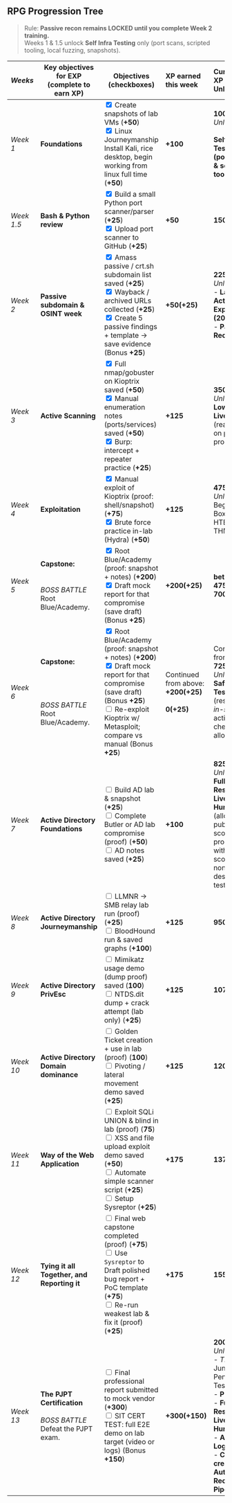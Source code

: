 ## RPG Progression Tree

> Rule: **Passive recon remains LOCKED until you complete Week 2 training.**  
> Weeks 1 & 1.5 unlock **Self Infra Testing** only (port scans, scripted tooling, local fuzzing, snapshots).

| *Weeks*    | **Key objectives for EXP (complete to earn XP)**                         | **Objectives (checkboxes)**                                                                                                                                                                                                                                                                  | **XP earned this week**                               | **Cumulative XP → Unlocks**                                                                                                                                                                     |
| ---------- | ------------------------------------------------------------------------ | -------------------------------------------------------------------------------------------------------------------------------------------------------------------------------------------------------------------------------------------------------------------------------------------- | :---------------------------------------------------- | :---------------------------------------------------------------------------------------------------------------------------------------------------------------------------------------------- |
| *Week 1*   | **Foundations**                                                          | <input type="checkbox" checked> Create snapshots of lab VMs (**+50**)<br><input type="checkbox" checked> Linux Journeymanship Install Kali, rice desktop, begin working from linux full time (**+50**)<br>                                                                                   | **+100**                                              | **100 XP** → *Unlocked:*<br><br>**Self Infra Testing (port scans & scripted tooling)**                                                                                                          |
| *Week 1.5* | **Bash & Python review**                                                 | <input type="checkbox" checked> Build a small Python port scanner/parser (**+25**)<br><input type="checkbox" checked> Upload port scanner to GitHub (**+25**)                                                                                                                                | **+50**                                               | **150 XP**                                                                                                                                                                                      |
| *Week 2*   | **Passive subdomain & OSINT week**                                       | <input type="checkbox" checked> Amass passive / crt.sh subdomain list saved (**+25**)<br><input type="checkbox" checked> Wayback / archived URLs collected (**+25**)<br><input type="checkbox" checked> Create 5 passive findings + template -> save evidence (Bonus **+25**)                | **+50(+25)**                                          | **225 XP** → *Unlocked:* <br>- **Lab Active Exploitation (200 XP)**<br>- **Passive Recon**                                                                                                      |
| *Week 3*   | **Active Scanning**                                                      | <input type="checkbox" checked> Full nmap/gobuster on Kioptrix saved (**+50**)<br><input type="checkbox" checked> Manual enumeration notes (ports/services) saved (**+50**)<br><input type="checkbox" checked> Burp: intercept + repeater practice (**+25**)                                 | **+125**                                              | **350 XP** → *Unlocked:* **Low-Risk Live Recon** (read-only on public programs)                                                                                                                 |
| *Week 4*   | **Exploitation**                                                         | <input type="checkbox" checked> Manual exploit of Kioptrix (proof: shell/snapshot) (**+75**)<br><input type="checkbox" checked> Brute force practice in-lab (Hydra) (**+50**)                                                                                                                | **+125**                                              | **475 XP** -> *Unlocked:*<br>Beginner Boxes on HTB and THM                                                                                                                                      |
| *Week 5*   | **Capstone:** <br><br><br>*BOSS BATTLE* Root Blue/Academy.               | <input type="checkbox" checked> Root Blue/Academy (proof: snapshot + notes) (**+200**)<br><input type="checkbox" checked> Draft mock report for that compromise (save draft) (Bonus **+25**)                                                                                                 | **+200(+25)**                                         | **between 475 and 700 XP**                                                                                                                                                                      |
| *Week 6*   | **Capstone:** <br><br><br><br><br>*BOSS BATTLE* Root Blue/Academy.       | <input type="checkbox" checked> Root Blue/Academy (proof: snapshot + notes) (**+200**)<br><input type="checkbox" checked> Draft mock report for that compromise (save draft) (Bonus **+25**)<br><input type="checkbox"> Re-exploit Kioptrix w/ Metasploit; compare vs manual (Bonus **+25**) | Continued from above: **+200(+25)**<br><br>**0(+25)** | Continued from above:<br>**725 XP** → *Unlocked:* **Safe Live Testing** (restricted, *in-scope* active checks allowed)                                                                          |
| *Week 7*   | **Active Directory Foundations**                                         | <input type="checkbox"> Build AD lab & snapshot (**+25**)<br><input type="checkbox"> Complete Butler or AD lab compromise (proof) (**+50**)<br><input type="checkbox"> AD notes saved (**+25**)                                                                                              | **+100**                                              | **825 XP** → *Unlocked:* **Full Responsible Live Hunting** (allowed on public/in-scope programs with proper scope & non-destructive testing)                                                    |
| *Week 8*   | **Active Directory Journeymanship**                                      | <input type="checkbox"> LLMNR → SMB relay lab run (proof) (**+25**)<br><input type="checkbox"> BloodHound run & saved graphs (**+100**)                                                                                                                                                      | **+125**                                              | **950 XP**                                                                                                                                                                                      |
| *Week 9*   | **Active Directory PrivEsc**                                             | <input type="checkbox"> Mimikatz usage demo (dump proof) saved (**100**)<br><input type="checkbox"> NTDS.dit dump + crack attempt (lab only) (**+25**)                                                                                                                                       | **+125**                                              | **1075 XP**                                                                                                                                                                                     |
| *Week 10*  | **Active Directory Domain dominance**                                    | <input type="checkbox"> Golden Ticket creation + use in lab (proof) (**100**)<br><input type="checkbox"> Pivoting / lateral movement demo saved (**+25**)                                                                                                                                    | **+125**                                              | **1200 XP**                                                                                                                                                                                     |
| *Week 11*  | **Way of the Web Application**                                           | <input type="checkbox"> Exploit SQLi UNION & blind in lab (proof) (**75**)<br><input type="checkbox"> XSS and file upload exploit demo saved (**+50**)<br><input type="checkbox"> Automate simple scanner script (**+25**)<br><input type="checkbox"> Setup Sysreptor (**+25**)              | **+175**                                              | **1375 XP**                                                                                                                                                                                     |
| *Week 12*  | **Tying it all Together, and Reporting it**                              | <input type="checkbox"> Final web capstone completed (proof) (**+75**)<br><input type="checkbox"> Use `Sysreptor` to Draft polished bug report + PoC template (**+75**)<br><input type="checkbox"> Re-run weakest lab & fix it (proof) (**+25**)                                             | **+175**                                              | **1550 XP**                                                                                                                                                                                     |
| *Week 13*  | **The PJPT Certification**<br><br>*BOSS BATTLE*<br>Defeat the PJPT exam. | <input type="checkbox"> Final professional report submitted to mock vendor (**+300**)<br><input type="checkbox"> SIT CERT TEST: full E2E demo on lab target (video or logs) (Bonus **+150**)                                                                                                 | **+300(+150)**                                        | **2000 XP** — *Unlocks:* <br>- *Title:* Junior Penetration Tester<br>- **PNPT**<br>- **Full Responsible Live Hunting** <br>- **Applied Log Fu**<br>- **Can create an Automated Recon Pipeline** |




